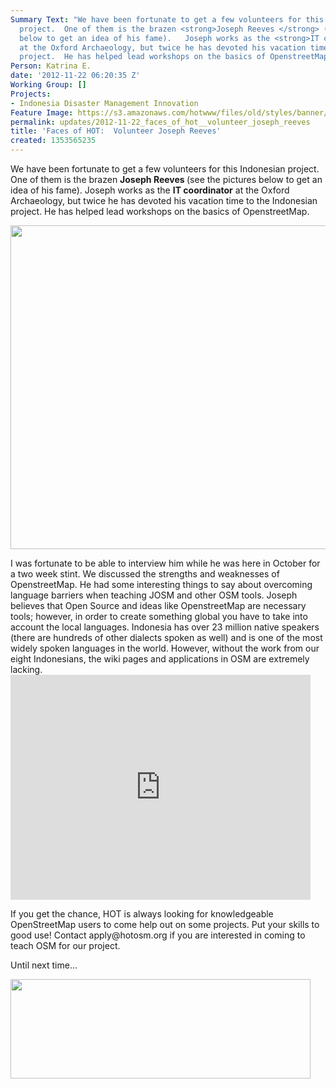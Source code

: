 ```yaml
---
Summary Text: "We have been fortunate to get a few volunteers for this Indonesian
  project.  One of them is the brazen <strong>Joseph Reeves </strong> (see the pictures
  below to get an idea of his fame).   Joseph works as the <strong>IT coordinator</strong>
  at the Oxford Archaeology, but twice he has devoted his vacation time to the Indonesian
  project.  He has helped lead workshops on the basics of OpenstreetMap.  \r\n\r\n[inline:jose.jpg]\r\n\r\n"
Person: Katrina E.
date: '2012-11-22 06:20:35 Z'
Working Group: []
Projects:
- Indonesia Disaster Management Innovation
Feature Image: https://s3.amazonaws.com/hotwww/files/old/styles/banner/public/joseh.jpg
permalink: updates/2012-11-22_faces_of_hot__volunteer_joseph_reeves
title: 'Faces of HOT:  Volunteer Joseph Reeves'
created: 1353565235
---
```

<p>We have been fortunate to get a few volunteers for this Indonesian project. One of them is the brazen <strong>Joseph Reeves </strong> (see the pictures below to get an idea of his fame). Joseph works as the <strong>IT coordinator</strong> at the Oxford Archaeology, but twice he has devoted his vacation time to the Indonesian project. He has helped lead workshops on the basics of OpenstreetMap.</p><p><!--break--></p><p><img src="https://s3.amazonaws.com/hotwww/files/old/jose_1.jpg" alt="" style="width:780px;height:518px"></p><p>I was fortunate to be able to interview him while he was here in October for a two week stint. We discussed the strengths and weaknesses of OpenstreetMap. He had some interesting things to say about overcoming language barriers when teaching JOSM and other OSM tools. Joseph believes that Open Source and ideas like OpenstreetMap are necessary tools; however, in order to create something global you have to take into account the local languages. Indonesia has over 23 million native speakers (there are hundreds of other dialects spoken as well) and is one of the most widely spoken languages in the world. However, without the work from our eight Indonesians, the wiki pages and applications in OSM are extremely lacking. <iframe src="http://www.youtube.com/embed/cztCTu3bLzM" width="480" frameborder="0" height="360"></iframe></p><p>If you get the chance, HOT is always looking for knowledgeable OpenStreetMap users to come help out on some projects. Put your skills to good use! Contact apply@hotosm.org if you are interested in coming to teach OSM for our project.</p><p>Until next time...</p><p><img class="image-large" src="https://s3.amazonaws.com/hotwww/files/old/styles/large/public/joseh_0.jpg?itok=IddHS1Pj" alt="" style="width:480px;height:159px"></p>
